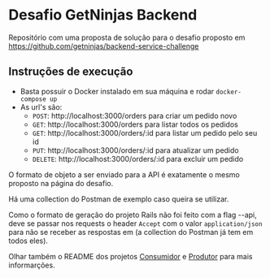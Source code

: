 # Desafio GetNinjas Backend

Repositório com uma proposta de solução para o desafio proposto em https://github.com/getninjas/backend-service-challenge

## Instruções de execução

- Basta possuir o Docker instalado em sua máquina e rodar `docker-compose up`
- As url's são:
  - `POST`: http://localhost:3000/orders para criar um pedido novo
  - `GET`: http://localhost:3000/orders para listar todos os pedidos
  - `GET`: http://localhost:3000/orders/:id para listar um pedido pelo seu id
  - `PUT`: http://localhost:3000/orders/:id para atualizar um pedido
  - `DELETE`: http://localhost:3000/orders/:id para excluir um pedido

O formato de objeto a ser enviado para a API é exatamente o mesmo proposto na página do desafio.

Há uma collection do Postman de exemplo caso queira se utilizar.

Como o formato de geração do projeto Rails não foi feito com a flag --api, deve se passar nos requests o header `Accept` com o valor `application/json` para não se receber as respostas em  (a collection do Postman já tem em todos eles).

Olhar também o README dos projetos [Consumidor](https://github.com/Perrut/desafio-get-ninjas-backend/tree/master/servico-consumidor) e [Produtor](https://github.com/Perrut/desafio-get-ninjas-backend/tree/master/servico-produtor) para mais informarções.
